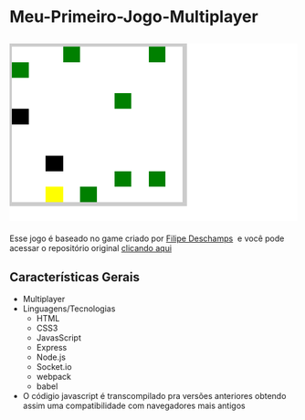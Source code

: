 # Meu-Primeiro-Jogo-Multiplayer
![Preview do Game](./preview/game_image.png)
---
Esse jogo é baseado no game criado por [Filipe Deschamps](https://www.youtube.com/channel/UCU5JicSrEM5A63jkJ2QvGYw)&nbsp; e você pode acessar o repositório original [clicando aqui](https://github.com/filipedeschamps/meu-primeiro-jogo-multiplayer)
## Características Gerais
* Multiplayer
* Linguagens/Tecnologias
  * HTML
  * CSS3
  * JavasScript
  * Express
  * Node.js
  * Socket.io
  * webpack
  * babel
* O códigio javascript é transcompilado pra versões anteriores obtendo&nbsp;
  assim uma compatibilidade com navegadores mais antigos
